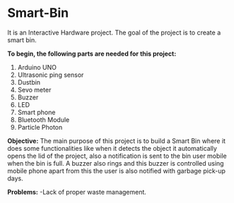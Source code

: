 # Smart-Bin
It is an Interactive Hardware project. The goal of the project is to create a smart bin.

**To begin, the following parts are needed for this project:**
1.  Arduino UNO
2.  Ultrasonic ping sensor
3.	Dustbin
4.	Sevo meter
5.	Buzzer
6.  LED
7.  Smart phone
8.	Bluetooth Module
9.	Particle Photon

**Objective:**
The main purpose of this project is to build a Smart Bin where it does some functionalities like when it detects the object it automatically opens the lid of the project, also a notification is sent to the bin user mobile when the bin is full. A buzzer also rings and this buzzer is controlled using mobile phone apart from this the user is also notified with garbage pick-up days.

**Problems:**
-Lack of proper waste management.
